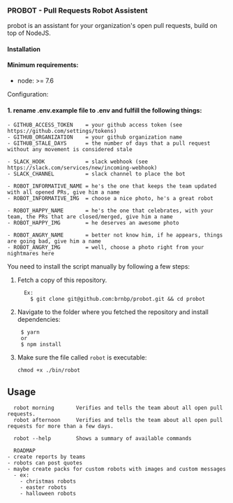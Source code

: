 ### PROBOT - Pull Requests Robot Assistent

probot is an assistant for your organization's open pull requests, build on top of NodeJS.

#### Installation

#### Minimum requirements:
  - node: >= 7.6

Configuration:
 #### 1. rename .env.example file to .env and fulfill the following things:
    - GITHUB_ACCESS_TOKEN    = your github access token (see https://github.com/settings/tokens)
    - GITHUB_ORGANIZATION    = your github organization name
    - GITHUB_STALE_DAYS      = the number of days that a pull request without any movement is considered stale

    - SLACK_HOOK             = slack webhook (see https://slack.com/services/new/incoming-webhook)
    - SLACK_CHANNEL          = slack channel to place the bot

    - ROBOT_INFORMATIVE_NAME = he's the one that keeps the team updated with all opened PRs, give him a name
    - ROBOT_INFORMATIVE_IMG  = choose a nice photo, he's a great robot

    - ROBOT_HAPPY_NAME       = he's the one that celebrates, with your team, the PRs that are closed/merged, give him a name
    - ROBOT_HAPPY_IMG        = he deserves an awesome photo

    - ROBOT_ANGRY_NAME       = better not know him, if he appears, things are going bad, give him a name
    - ROBOT_ANGRY_IMG        = well, choose a photo right from your nightmares here


You need to install the script manually by following a few steps:

1. Fetch a copy of this repository.
   ````
     Ex: 
       $ git clone git@github.com:brnbp/probot.git && cd probot
   ````

2. Navigate to the folder where you fetched the repository and install dependencies:
   ````
    $ yarn 
    or
    $ npm install
   ````

3. Make sure the file called `robot` is executable:
   ````
   chmod +x ./bin/robot
   ````

## Usage

   ````
     robot morning       Verifies and tells the team about all open pull requests.
     robot afternoon     Verifies and tells the team about all open pull requests for more than a few days.

     robot --help        Shows a summary of available commands
   ````
   
      ROADMAP
    - create reports by teams
    - robots can post quotes
    - maybe create packs for custom robots with images and custom messages
      - ex: 
        - christmas robots 
        - easter robots
        - halloween robots
